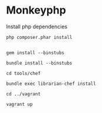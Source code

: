 Monkeyphp
=========

Install php dependencies
    
    php composer.phar install


    gem install --binstubs

    bundle install --binstubs

    cd tools/chef

    bundle exec librarian-chef install

    cd ../vagrant

    vagrant up